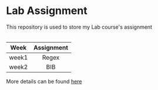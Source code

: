 # Lab Assignment
This repository is used to store my Lab course's assignment<br><br>

| Week | Assignment |
|:--:|:--:|
|week1| Regex|
|week2|BIB|

More details can be found [here](https://github.com/chhzh123/ToolsSeminar-CS)
